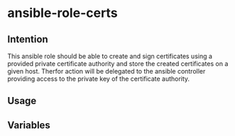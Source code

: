 # ansible-role-certs

## Intention

This ansible role should be able to create and sign certificates using a provided private certificate authority and store the created certificates on a given host.
Therfor action will be delegated to the ansible controller providing access to the private key of the certificate authority.

## Usage

## Variables
